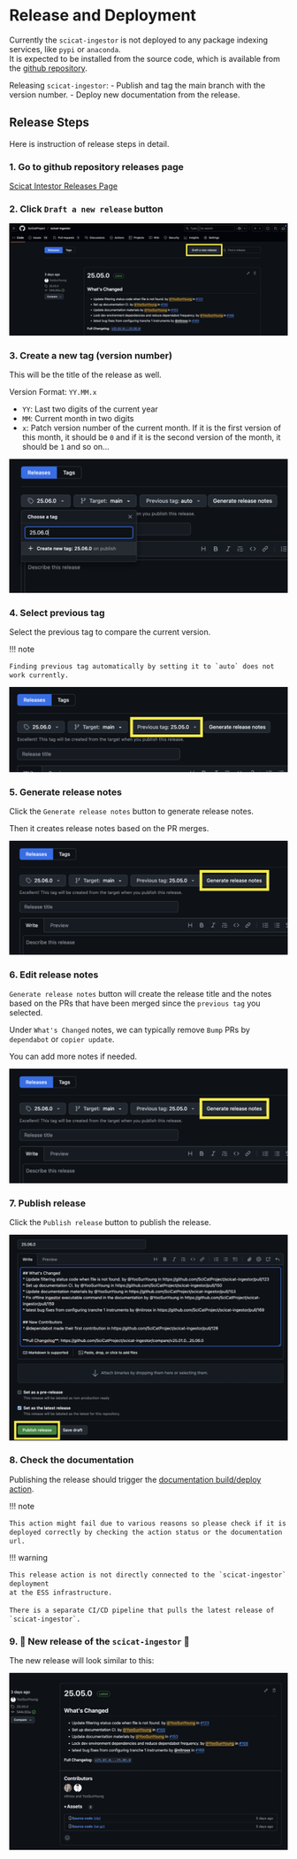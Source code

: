 # Release and Deployment

Currently the `scicat-ingestor` is not deployed to any package indexing services, like `pypi` or `anaconda`.<br>
It is expected to be installed from the source code, which is available from the [github repository](https://github.com/SciCatProject/scicat-ingestor/).<br>

Releasing `scicat-ingestor`:
    - Publish and tag the main branch with the version number.
    - Deploy new documentation from the release.

## Release Steps

Here is instruction of release steps in detail.

### 1. Go to github repository releases page

[Scicat Intestor Releases Page](https://github.com/SciCatProject/scicat-ingestor/releases)

### 2. Click `Draft a new release` button

![image](./_screen_shots/draft_release_button.png)

### 3. Create a new tag (version number)

This will be the title of the release as well.

Version Format: `YY.MM.x`

- `YY`: Last two digits of the current year
- `MM`: Current month in two digits
- `x`: Patch version number of the current month.
        If it is the first version of this month, it should be `0`
        and if it is the second version of the month, it should be `1` and so on...

![image](./_screen_shots/create_new_tag.png)

### 4. Select previous tag

Select the previous tag to compare the current version.

!!! note

    Finding previous tag automatically by setting it to `auto` does not work currently.

![image](./_screen_shots/select_previous_tag.png)

### 5. Generate release notes

Click the `Generate release notes` button to generate release notes.

Then it creates release notes based on the PR merges.

![image](./_screen_shots/generate_release_note.png)

### 6. Edit release notes

`Generate release notes` button will create the release title and the notes based on the
PRs that have been merged since the `previous tag` you selected.

Under ``What's Changed`` notes, we can typically remove `Bump` PRs by `dependabot` or `copier update`.

You can add more notes if needed.

![image](./_screen_shots/edit_release_note.png)

### 7. Publish release

Click the `Publish release` button to publish the release.

![image](./_screen_shots/publish_release.png)

### 8. Check the documentation

Publishing the release should trigger the [documentation build/deploy action](https://github.com/SciCatProject/scicat-ingestor/actions/workflows/docs-release.yml).

!!! note

    This action might fail due to various reasons so please check if it is
    deployed correctly by checking the action status or the documentation url.


!!! warning

    This release action is not directly connected to the `scicat-ingestor` deployment
    at the ESS infrastructure.

    There is a separate CI/CD pipeline that pulls the latest release of `scicat-ingestor`.


### 9. 🎉 New release of the `scicat-ingestor` 🎉

The new release will look similar to this:

![image](./_screen_shots/latest_release.png)
